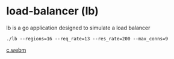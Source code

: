 # load-balancer (lb)

lb is a go application designed to simulate a load balancer

    ./lb --regions=16 --req_rate=13 --res_rate=200 --max_conns=9


[c.webm](https://github.com/user-attachments/assets/b8791e98-10c3-410d-8ffb-ddd9b6cda062)
